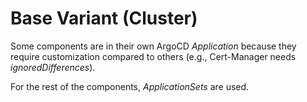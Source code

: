 # Base Variant (Cluster)
Some components are in their own ArgoCD _Application_ because they require customization compared to others (e.g., Cert-Manager needs _ignoredDifferences_).

For the rest of the components, _ApplicationSets_ are used.